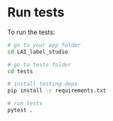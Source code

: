# Run tests

To run the tests:

```bash
# go to your app folder
cd LAI_label_studio

# go to tests folder
cd tests

# install testing deps
pip install -r requirements.txt

# run tests
pytest .
```
